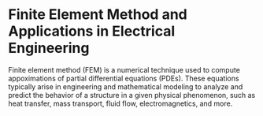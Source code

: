 # Finite Element Method and Applications in Electrical Engineering

Finite element method (FEM) is a numerical technique used to compute appoximations of partial differential equations (PDEs). These equations typically arise in engineering and mathematical modeling to analyze and predict the behavior of a structure in a given physical phenomenon, such as heat transfer, mass transport, fluid flow, electromagnetics, and more. 
